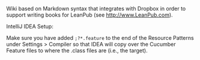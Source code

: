 Wiki based on Markdown syntax that integrates with Dropbox in order to support writing books for LeanPub (see http://www.LeanPub.com).

IntelliJ IDEA Setup:

Make sure you have added `;?*.feature` to the end of the Resource Patterns under Settings > Compiler so that IDEA will
copy over the Cucumber Feature files to where the .class files are (i.e., the target).
